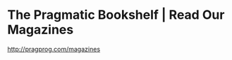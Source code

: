 <!--
id: 322437320
link: http://kevinisom.info/post/322437320/the-pragmatic-bookshelf-read-our-magazines
slug: the-pragmatic-bookshelf-read-our-magazines
date: Fri Jan 08 2010 14:33:14 GMT+1300 (NZDT)
raw: {"blog_name":"kevinisom","id":322437320,"post_url":"http://kevinisom.info/post/322437320/the-pragmatic-bookshelf-read-our-magazines","slug":"the-pragmatic-bookshelf-read-our-magazines","type":"link","date":"2010-01-08 01:33:14 GMT","timestamp":1262914394,"state":"published","format":"html","reblog_key":"774xJoK2","tags":[],"short_url":"http://tmblr.co/Zw68YyJE038","highlighted":[],"feed_item":"http://pragprog.com/magazines","from_feed_id":"650234","note_count":0,"title":"The Pragmatic Bookshelf | Read Our Magazines","url":"http://pragprog.com/magazines","description":""}
publish: 2010-01-08
tags: 
title: The Pragmatic Bookshelf | Read Our Magazines
-->


The Pragmatic Bookshelf | Read Our Magazines
============================================

<http://pragprog.com/magazines>

